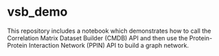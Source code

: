 # vsb_demo
This repository includes a notebook which demonstrates how to call the Correlation Matrix Dataset Builder (CMDB) API and then use the Protein-Protein Interaction Network (PPIN) API to build a graph network.
